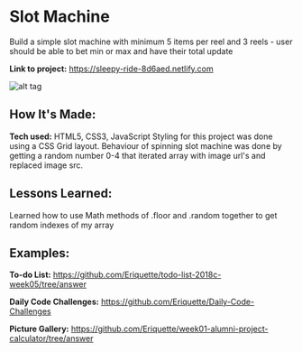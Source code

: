 # Slot Machine
Build a simple slot machine with minimum 5 items per reel and 3 reels - user should be able to bet min or max and have their total update

**Link to project:** https://sleepy-ride-8d6aed.netlify.com

![alt tag]()

## How It's Made:

**Tech used:** HTML5, CSS3, JavaScript
Styling for this project was done using a CSS Grid layout. Behaviour of spinning slot machine was done by getting a random number 0-4 that iterated array with image url's and replaced image src.

## Lessons Learned:
Learned how to use Math methods of .floor and .random together to get random indexes of my array

## Examples:

**To-do List:** https://github.com/Eriquette/todo-list-2018c-week05/tree/answer

**Daily Code Challenges:** https://github.com/Eriquette/Daily-Code-Challenges

**Picture Gallery:** https://github.com/Eriquette/week01-alumni-project-calculator/tree/answer
